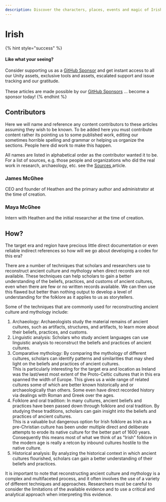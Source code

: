 ```yaml
---
description: Discover the characters, places, events and magic of Irish folklore.
---
```


# Irish

{% hint style="success" %}
#### Like what your seeing?

Consider supporting us as a [GitHub Sponsor](../../) and get instant access to all our Unity assets, exclusive tools and assets, escalated support and issue tracking and our gratitude.\
\
These articles are made possible by our [GitHub Sponsors](https://github.com/sponsors/heathen-engineering) ... become a sponsor today!
{% endhint %}

## Contributors

Here we will name and reference any content contributors to these articles assuming they wish to be known. To be added here you must contribute content rather its pointing us to some published work, editing our sometimes horrible spelling and grammar or helping us organize the sections. People here did work to make this happen.

All names are listed in alphabetical order as the contributor wanted it to be. For a list of sources, e.g. those people and organizations who did the real work in research, archaeology, etc. see the [Sources ](research/wip/sources.md)article.

### James McGhee

CEO and founder of Heathen and the primary author and administrator at the time of creation.

### Maya McGhee

Intern with Heathen and the initial researcher at the time of creation.

## How?

The target era and region have precious little direct documentation or even reliable indirect references so how will we go about developing a codex for this era?

There are a number of techniques that scholars and researchers use to reconstruct ancient culture and mythology when direct records are not available. These techniques can help scholars to gain a better understanding of the beliefs, practices, and customs of ancient cultures, even when there are few or no written records available. We can then use this flawed but better than nothing output to develop a level of understanding for the folklore as it applies to us as storytellers.

Some of the techniques that are commonly used for reconstructing ancient culture and mythology include:

1. Archaeology: Archaeologists study the material remains of ancient cultures, such as artifacts, structures, and artifacts, to learn more about their beliefs, practices, and customs.
2. Linguistic analysis: Scholars who study ancient languages can use linguistic analysis to reconstruct the beliefs and practices of ancient cultures.
3. Comparative mythology: By comparing the mythology of different cultures, scholars can identify patterns and similarities that may shed light on the beliefs and practices of ancient cultures.\
   This is particularly interesting for the target era and location as Ireland was the last/west most extent of the Proto-Celtic cultures that in this era spanned the width of Europe. This gives us a wide range of related cultures some of which are better known historically and or archaeologically than others. Some even have direct recorded history via dealings with Roman and Greek over the ages.
4. Folklore and oral tradition: In many cultures, ancient beliefs and practices have been passed down through folklore and oral tradition. By studying these traditions, scholars can gain insight into the beliefs and practices of ancient cultures.\
   This is a valuable but dangerous option for Irish folklore as Irish as a pre-Christian culture has been under multiple direct and deliberate attempts to erode its native culture for the better part of 1600 years. Consequently this means most of what we think of as "Irish" folklore in the modern age is really a retcon by inbound cultures hostile to the native culture.
5. Historical analysis: By analyzing the historical context in which ancient cultures flourished, scholars can gain a better understanding of their beliefs and practices.

It is important to note that reconstructing ancient culture and mythology is a complex and multifaceted process, and it often involves the use of a variety of different techniques and approaches. Researchers must be careful to consider the limitations of the available evidence and to use a critical and analytical approach when interpreting this evidence.
